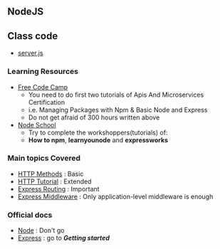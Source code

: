 ## NodeJS

## Class code
* [server.js](./server.js)

### Learning Resources
* [Free Code Camp](https://learn.freecodecamp.org/)
    * You need to do first two tutorials of Apis And Microservices Certification
    * i.e. Managing Packages with Npm & Basic Node and Express
    * Do not get afraid of 300 hours written above
* [Node School](https://nodeschool.io/)
    * Try to complete the workshoppers(tutorials) of:  
    * __How to npm__, __learnyounode__ and __expressworks__

### Main topics Covered
* [HTTP Methods](https://www.w3schools.com/tags/ref_httpmethods.asp) : Basic
* [HTTP Tutorial](https://www.tutorialspoint.com/http/http_header_fields.htm) : Extended
* [Express Routing](https://expressjs.com/en/guide/routing.html) : Important
* [Express Middleware](https://expressjs.com/en/guide/using-middleware.html#middleware.application) : Only application-level middleware is enough

### Official docs

* [Node](https://nodejs.org/en/docs/) : Don't go
* [Express](https://expressjs.com/) : go to ___Getting started___